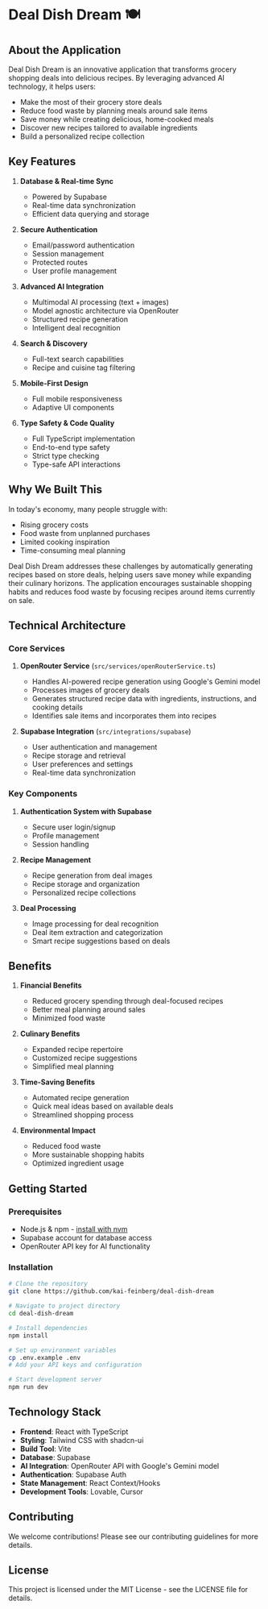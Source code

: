# Deal Dish Dream 🍽️

## About the Application

Deal Dish Dream is an innovative application that transforms grocery shopping deals into delicious recipes. By leveraging advanced AI technology, it helps users:

- Make the most of their grocery store deals
- Reduce food waste by planning meals around sale items
- Save money while creating delicious, home-cooked meals
- Discover new recipes tailored to available ingredients
- Build a personalized recipe collection

## Key Features

1. **Database & Real-time Sync**
   - Powered by Supabase
   - Real-time data synchronization
   - Efficient data querying and storage

2. **Secure Authentication**
   - Email/password authentication
   - Session management
   - Protected routes
   - User profile management

3. **Advanced AI Integration**
   - Multimodal AI processing (text + images)
   - Model agnostic architecture via OpenRouter
   - Structured recipe generation
   - Intelligent deal recognition

4. **Search & Discovery**
   - Full-text search capabilities
   - Recipe and cuisine tag filtering

5. **Mobile-First Design**
   - Full mobile responsiveness
   - Adaptive UI components

6. **Type Safety & Code Quality**
   - Full TypeScript implementation
   - End-to-end type safety
   - Strict type checking
   - Type-safe API interactions

## Why We Built This

In today's economy, many people struggle with:
- Rising grocery costs
- Food waste from unplanned purchases
- Limited cooking inspiration
- Time-consuming meal planning

Deal Dish Dream addresses these challenges by automatically generating recipes based on store deals, helping users save money while expanding their culinary horizons. The application encourages sustainable shopping habits and reduces food waste by focusing recipes around items currently on sale.

## Technical Architecture

### Core Services

1. **OpenRouter Service** (`src/services/openRouterService.ts`)
   - Handles AI-powered recipe generation using Google's Gemini model
   - Processes images of grocery deals
   - Generates structured recipe data with ingredients, instructions, and cooking details
   - Identifies sale items and incorporates them into recipes

2. **Supabase Integration** (`src/integrations/supabase`)
   - User authentication and management
   - Recipe storage and retrieval
   - User preferences and settings
   - Real-time data synchronization

### Key Components

1. **Authentication System with Supabase**
   - Secure user login/signup
   - Profile management
   - Session handling

2. **Recipe Management**
   - Recipe generation from deal images
   - Recipe storage and organization
   - Personalized recipe collections

3. **Deal Processing**
   - Image processing for deal recognition
   - Deal item extraction and categorization
   - Smart recipe suggestions based on deals

## Benefits

1. **Financial Benefits**
   - Reduced grocery spending through deal-focused recipes
   - Better meal planning around sales
   - Minimized food waste

2. **Culinary Benefits**
   - Expanded recipe repertoire
   - Customized recipe suggestions
   - Simplified meal planning

3. **Time-Saving Benefits**
   - Automated recipe generation
   - Quick meal ideas based on available deals
   - Streamlined shopping process

4. **Environmental Impact**
   - Reduced food waste
   - More sustainable shopping habits
   - Optimized ingredient usage

## Getting Started

### Prerequisites
- Node.js & npm - [install with nvm](https://github.com/nvm-sh/nvm#installing-and-updating)
- Supabase account for database access
- OpenRouter API key for AI functionality

### Installation

```sh
# Clone the repository
git clone https://github.com/kai-feinberg/deal-dish-dream

# Navigate to project directory
cd deal-dish-dream

# Install dependencies
npm install

# Set up environment variables
cp .env.example .env
# Add your API keys and configuration

# Start development server
npm run dev
```

## Technology Stack

- **Frontend**: React with TypeScript
- **Styling**: Tailwind CSS with shadcn-ui
- **Build Tool**: Vite
- **Database**: Supabase
- **AI Integration**: OpenRouter API with Google's Gemini model
- **Authentication**: Supabase Auth
- **State Management**: React Context/Hooks
- **Development Tools**: Lovable, Cursor

## Contributing

We welcome contributions! Please see our contributing guidelines for more details.

## License

This project is licensed under the MIT License - see the LICENSE file for details.

